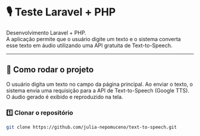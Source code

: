 # 🎙️ Teste Laravel + PHP

Desenvolvimento Laravel + PHP.  
A aplicação permite que o usuário digite um texto e o sistema converta esse texto em áudio utilizando uma API gratuita de Text-to-Speech.

---

## 🚀 Como rodar o projeto

O usuário digita um texto no campo da página principal.
Ao enviar o texto, o sistema envia uma requisição para a API de Text-to-Speech (Google TTS).
O áudio gerado é exibido e reproduzido na tela.

### 1️⃣ Clonar o repositório
```bash
git clone https://github.com/julia-nepomuceno/text-to-speech.git
